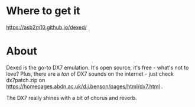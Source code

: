 # Where to get it

https://asb2m10.github.io/dexed/

# About

Dexed is the go-to DX7 emulation. It's open source, it's free - what's not to love? 
Plus, there are a _ton_ of DX7 sounds on the internet - just check dx7patch.zip on https://homepages.abdn.ac.uk/d.j.benson/pages/html/dx7.html .

The DX7 really shines with a bit of chorus and reverb.
